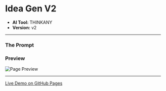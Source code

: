 # Idea Gen V2

* **AI Tool:** THINKANY
* **Version:** v2

---

### The Prompt

>

### Preview

![Page Preview](./preview.png)

---

[Live Demo on GitHub Pages](https://your-username.github.io/AI-Frontend-Gallery/ThinkAny/idea-gen-v2/)
